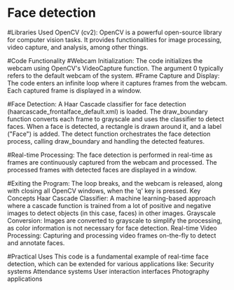 # Face detection

#Libraries Used
OpenCV (cv2): OpenCV is a powerful open-source library for computer vision tasks. It provides functionalities for image processing, video capture, and analysis, among other things.

#Code Functionality
#Webcam Initialization:
The code initializes the webcam using OpenCV's VideoCapture function. The argument 0 typically refers to the default webcam of the system.
#Frame Capture and Display:
The code enters an infinite loop where it captures frames from the webcam.
Each captured frame is displayed in a window.

#Face Detection:
A Haar Cascade classifier for face detection (haarcascade_frontalface_default.xml) is loaded.
The draw_boundary function converts each frame to grayscale and uses the classifier to detect faces. When a face is detected, a rectangle is drawn around it, and a label ("Face") is added.
The detect function orchestrates the face detection process, calling draw_boundary and handling the detected features.

#Real-time Processing:
The face detection is performed in real-time as frames are continuously captured from the webcam and processed.
The processed frames with detected faces are displayed in a window.

#Exiting the Program:
The loop breaks, and the webcam is released, along with closing all OpenCV windows, when the 'q' key is pressed.
Key Concepts
Haar Cascade Classifier: A machine learning-based approach where a cascade function is trained from a lot of positive and negative images to detect objects (in this case, faces) in other images.
Grayscale Conversion: Images are converted to grayscale to simplify the processing, as color information is not necessary for face detection.
Real-time Video Processing: Capturing and processing video frames on-the-fly to detect and annotate faces.

#Practical Uses
This code is a fundamental example of real-time face detection, which can be extended for various applications like:
Security systems
Attendance systems
User interaction interfaces
Photography applications
